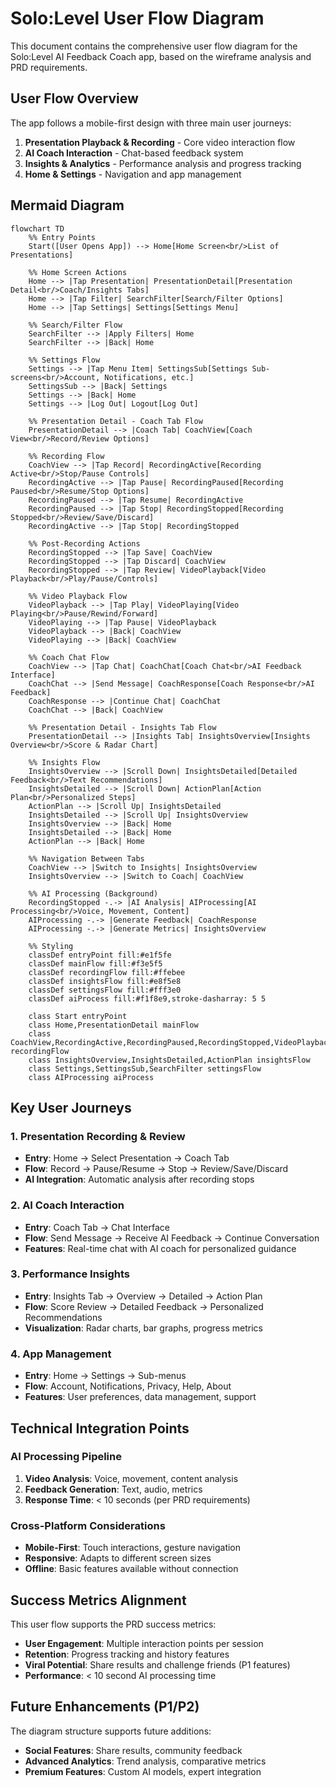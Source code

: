 # Solo:Level User Flow Diagram

This document contains the comprehensive user flow diagram for the Solo:Level AI Feedback Coach app, based on the wireframe analysis and PRD requirements.

## User Flow Overview

The app follows a mobile-first design with three main user journeys:
1. **Presentation Playback & Recording** - Core video interaction flow
2. **AI Coach Interaction** - Chat-based feedback system  
3. **Insights & Analytics** - Performance analysis and progress tracking
4. **Home & Settings** - Navigation and app management

## Mermaid Diagram

```mermaid
flowchart TD
    %% Entry Points
    Start([User Opens App]) --> Home[Home Screen<br/>List of Presentations]
    
    %% Home Screen Actions
    Home --> |Tap Presentation| PresentationDetail[Presentation Detail<br/>Coach/Insights Tabs]
    Home --> |Tap Filter| SearchFilter[Search/Filter Options]
    Home --> |Tap Settings| Settings[Settings Menu]
    
    %% Search/Filter Flow
    SearchFilter --> |Apply Filters| Home
    SearchFilter --> |Back| Home
    
    %% Settings Flow
    Settings --> |Tap Menu Item| SettingsSub[Settings Sub-screens<br/>Account, Notifications, etc.]
    SettingsSub --> |Back| Settings
    Settings --> |Back| Home
    Settings --> |Log Out| Logout[Log Out]
    
    %% Presentation Detail - Coach Tab Flow
    PresentationDetail --> |Coach Tab| CoachView[Coach View<br/>Record/Review Options]
    
    %% Recording Flow
    CoachView --> |Tap Record| RecordingActive[Recording Active<br/>Stop/Pause Controls]
    RecordingActive --> |Tap Pause| RecordingPaused[Recording Paused<br/>Resume/Stop Options]
    RecordingPaused --> |Tap Resume| RecordingActive
    RecordingPaused --> |Tap Stop| RecordingStopped[Recording Stopped<br/>Review/Save/Discard]
    RecordingActive --> |Tap Stop| RecordingStopped
    
    %% Post-Recording Actions
    RecordingStopped --> |Tap Save| CoachView
    RecordingStopped --> |Tap Discard| CoachView
    RecordingStopped --> |Tap Review| VideoPlayback[Video Playback<br/>Play/Pause/Controls]
    
    %% Video Playback Flow
    VideoPlayback --> |Tap Play| VideoPlaying[Video Playing<br/>Pause/Rewind/Forward]
    VideoPlaying --> |Tap Pause| VideoPlayback
    VideoPlayback --> |Back| CoachView
    VideoPlaying --> |Back| CoachView
    
    %% Coach Chat Flow
    CoachView --> |Tap Chat| CoachChat[Coach Chat<br/>AI Feedback Interface]
    CoachChat --> |Send Message| CoachResponse[Coach Response<br/>AI Feedback]
    CoachResponse --> |Continue Chat| CoachChat
    CoachChat --> |Back| CoachView
    
    %% Presentation Detail - Insights Tab Flow
    PresentationDetail --> |Insights Tab| InsightsOverview[Insights Overview<br/>Score & Radar Chart]
    
    %% Insights Flow
    InsightsOverview --> |Scroll Down| InsightsDetailed[Detailed Feedback<br/>Text Recommendations]
    InsightsDetailed --> |Scroll Down| ActionPlan[Action Plan<br/>Personalized Steps]
    ActionPlan --> |Scroll Up| InsightsDetailed
    InsightsDetailed --> |Scroll Up| InsightsOverview
    InsightsOverview --> |Back| Home
    InsightsDetailed --> |Back| Home
    ActionPlan --> |Back| Home
    
    %% Navigation Between Tabs
    CoachView --> |Switch to Insights| InsightsOverview
    InsightsOverview --> |Switch to Coach| CoachView
    
    %% AI Processing (Background)
    RecordingStopped -.-> |AI Analysis| AIProcessing[AI Processing<br/>Voice, Movement, Content]
    AIProcessing -.-> |Generate Feedback| CoachResponse
    AIProcessing -.-> |Generate Metrics| InsightsOverview
    
    %% Styling
    classDef entryPoint fill:#e1f5fe
    classDef mainFlow fill:#f3e5f5
    classDef recordingFlow fill:#ffebee
    classDef insightsFlow fill:#e8f5e8
    classDef settingsFlow fill:#fff3e0
    classDef aiProcess fill:#f1f8e9,stroke-dasharray: 5 5
    
    class Start entryPoint
    class Home,PresentationDetail mainFlow
    class CoachView,RecordingActive,RecordingPaused,RecordingStopped,VideoPlayback,VideoPlaying,CoachChat,CoachResponse recordingFlow
    class InsightsOverview,InsightsDetailed,ActionPlan insightsFlow
    class Settings,SettingsSub,SearchFilter settingsFlow
    class AIProcessing aiProcess
```

## Key User Journeys

### 1. Presentation Recording & Review
- **Entry**: Home → Select Presentation → Coach Tab
- **Flow**: Record → Pause/Resume → Stop → Review/Save/Discard
- **AI Integration**: Automatic analysis after recording stops

### 2. AI Coach Interaction  
- **Entry**: Coach Tab → Chat Interface
- **Flow**: Send Message → Receive AI Feedback → Continue Conversation
- **Features**: Real-time chat with AI coach for personalized guidance

### 3. Performance Insights
- **Entry**: Insights Tab → Overview → Detailed → Action Plan
- **Flow**: Score Review → Detailed Feedback → Personalized Recommendations
- **Visualization**: Radar charts, bar graphs, progress metrics

### 4. App Management
- **Entry**: Home → Settings → Sub-menus
- **Flow**: Account, Notifications, Privacy, Help, About
- **Features**: User preferences, data management, support

## Technical Integration Points

### AI Processing Pipeline
1. **Video Analysis**: Voice, movement, content analysis
2. **Feedback Generation**: Text, audio, metrics
3. **Response Time**: < 10 seconds (per PRD requirements)

### Cross-Platform Considerations
- **Mobile-First**: Touch interactions, gesture navigation
- **Responsive**: Adapts to different screen sizes
- **Offline**: Basic features available without connection

## Success Metrics Alignment

This user flow supports the PRD success metrics:
- **User Engagement**: Multiple interaction points per session
- **Retention**: Progress tracking and history features
- **Viral Potential**: Share results and challenge friends (P1 features)
- **Performance**: < 10 second AI processing time

## Future Enhancements (P1/P2)

The diagram structure supports future additions:
- **Social Features**: Share results, community feedback
- **Advanced Analytics**: Trend analysis, comparative metrics  
- **Premium Features**: Custom AI models, expert integration
